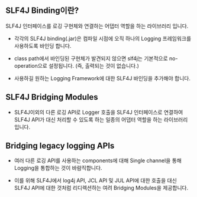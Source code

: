 ## SLF4J Binding이란?
SLF4J 인터페이스를 로깅 구현체와 연결하는 어댑터 역할을 하는 라이브러리 입니다.

- 각각의 SLF4J binding(.jar)은 컴파일 시점에 오직 하나의 Logging 프레임워크를 사용하도록 바인딩 합니다.

- class path에서 바인딩된 구현체가 발견되지 않으면 slf4j는 기본적으로 no-operation으로 설정됩니다. (즉, 출력되는 것이 없습니다.)

- 사용하길 원하는 Logging Framework에 대한 SLF4J 바인딩을 추가해야 합니다.


## SLF4J Bridging Modules

- SLF4J이외의 다른 로깅 API로 Logger 호출을 SLF4J 인터페이스로 연결하여 SLF4J API가 대신 처리할 수 있도록 하는 일종의 어댑터 역할을 하는 라이브러리 입니다.

## Bridging legacy logging APIs

- 여러 다른 로깅 API를 사용하는 components에 대해 Single channel을 통해 Logging을 통합하는 것이 바람직합니다.

- 이를 위해 SLF4J에서 log4j API, JCL API 및 JUL API에 대한 호출을 대신 SLF4J API에 대한 것처럼 리디렉션하는 여려 Bridging Modules을 제공합니다.

